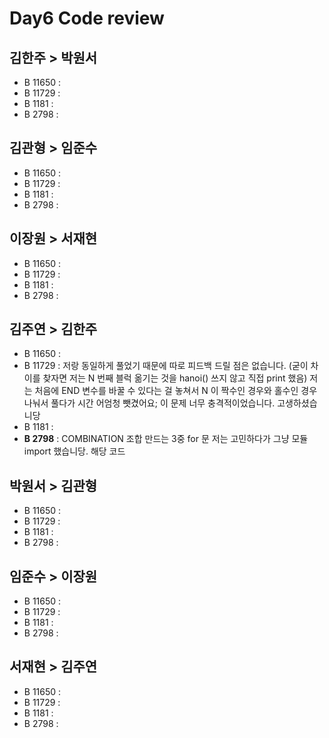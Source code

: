 # Day6 Code review

## 김한주 > 박원서
- B 11650 : 
- B 11729 :
- B 1181 :
- B 2798 :

## 김관형 > 임준수
- B 11650 : 
- B 11729 :
- B 1181 :
- B 2798 :

## 이장원 > 서재현
- B 11650 : 
- B 11729 :
- B 1181 :
- B 2798 :

## 김주연 > 김한주
- B 11650 : 
- B 11729 : 저랑 동일하게 풀었기 때문에 따로 피드백 드릴 점은 없습니다. (굳이 차이를 찾자면 저는 N 번째 블럭 옮기는 것을 hanoi() 쓰지 않고 직접 print 했음) 저는 처음에 END 변수를 바꿀 수 있다는 걸 놓쳐서 N 이 짝수인 경우와 홀수인 경우 나눠서 풀다가 시간 어엄청 뺏겼어요; 이 문제 너무 충격적이었습니다. 고생하셨습니당
- B 1181 :
- **B 2798** : COMBINATION 조합 만드는 3중 for 문 저는 고민하다가 그냥 모듈 import 했습니당. 해당 코드 

## 박원서 > 김관형
- B 11650 : 
- B 11729 :
- B 1181 :
- B 2798 :

## 임준수 > 이장원
- B 11650 : 
- B 11729 :
- B 1181 :
- B 2798 :

## 서재현 > 김주연
- B 11650 : 
- B 11729 :
- B 1181 :
- B 2798 :
